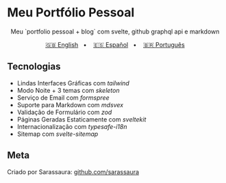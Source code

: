 # Meu Portfólio Pessoal

<div align="center">

<p>Meu `portfolio pessoal + blog` com svelte, github graphql api e markdown</p>

[🇬🇧 English](/README.md)&nbsp;&nbsp; • &nbsp;&nbsp;
[🇪🇸 Español](/README.es.md)&nbsp;&nbsp; • &nbsp;&nbsp;
[🇧🇷 Português](/README.pt-BR.md)

</div>

## Tecnologias

- Lindas Interfaces Gráficas com _tailwind_
- Modo Noite + 3 temas com _skeleton_
- Serviço de Email com _formspree_
- Suporte para Markdown com _mdsvex_
- Validação de Formulário com _zod_
- Páginas Geradas Estaticamente com _sveltekit_
- Internacionalização com _typesafe-i18n_
- Sitemap com _svelte-sitemap_

## Meta

Criado por Sarassaura:
[github.com/sarassaura](https://github.com/sarassaura)

